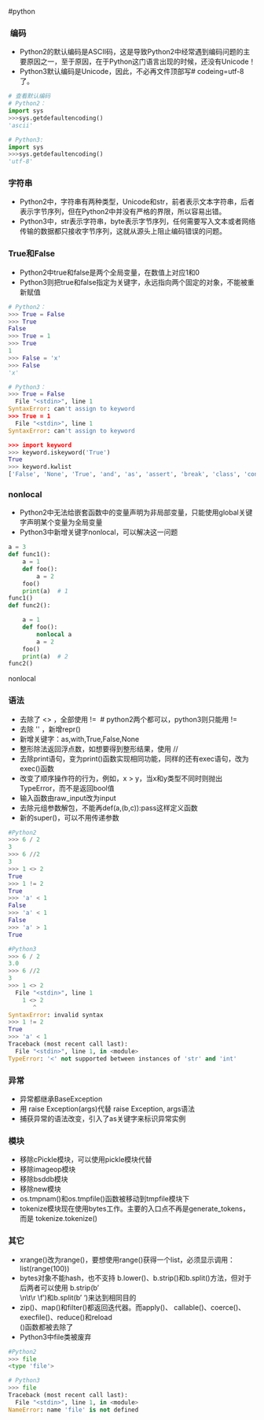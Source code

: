 #python 

###  编码

-   Python2的默认编码是ASCII码，这是导致Python2中经常遇到编码问题的主要原因之一，至于原因，在于Python这门语言出现的时候，还没有Unicode！
-   Python3默认编码是Unicode，因此，不必再文件顶部写# codeing=utf-8了。

```python
# 查看默认编码
# Python2：
import sys
>>>sys.getdefaultencoding()
'ascii'

# Python3:
import sys
>>>sys.getdefaultencoding()
'utf-8'
```



### 字符串

-   Python2中，字符串有两种类型，Unicode和str，前者表示文本字符串，后者表示字节序列，但在Python2中并没有严格的界限，所以容易出错。
-   Python3中，str表示字符串，byte表示字节序列，任何需要写入文本或者网络传输的数据都只接收字节序列，这就从源头上阻止编码错误的问题。　

### True和False

-   Python2中true和false是两个全局变量，在数值上对应1和0
-   Python3则把true和false指定为关键字，永远指向两个固定的对象，不能被重新赋值

```python
# Python2：
>>> True = False
>>> True
False
>>> True = 1
>>> True
1
>>> False = 'x'
>>> False
'x'

# Python3：
>>> True = False
  File "<stdin>", line 1
SyntaxError: can't assign to keyword
>>> True = 1
  File "<stdin>", line 1
SyntaxError: can't assign to keyword

>>> import keyword
>>> keyword.iskeyword('True')
True
>>> keyword.kwlist
['False', 'None', 'True', 'and', 'as', 'assert', 'break', 'class', 'continue', 'def', 'del', 'elif', 'else', 'except', 'finally', 'for', 'from', 'global', 'if', 'import', 'in', 'is', 'lambda', 'nonlocal', 'not', 'or', 'pass', 'raise', 'return', 'try', 'while', 'with', 'yield']
```


### nonlocal

-   Python2中无法给嵌套函数中的变量声明为非局部变量，只能使用global关键字声明某个变量为全局变量
-   Python3中新增关键字nonlocal，可以解决这一问题

```python
a = 3
def func1():
    a = 1
    def foo():
        a = 2
    foo()
    print(a)  # 1
func1()
def func2():

    a = 1
    def foo():
        nonlocal a
        a = 2
    foo()
    print(a)  # 2
func2()
```

nonlocal

### 语法

-   去除了 <> ，全部使用 !=  # python2两个都可以，python3则只能用 !=
-   去除 '' ，新增repr()
-   新增关键字：as,with,True,False,None
-   整形除法返回浮点数，如想要得到整形结果，使用 // 
-   去除print语句，变为print()函数实现相同功能，同样的还有exec语句，改为exec()函数
-   改变了顺序操作符的行为，例如，x > y，当x和y类型不同时则抛出TypeError，而不是返回bool值
-   输入函数由raw\_input改为input
-   去除元组参数解包，不能再def(a,(b,c)):pass这样定义函数
-   新的super()，可以不用传递参数

```python
#Python2
>>> 6 / 2
3
>>> 6 //2
3
>>> 1 <> 2
True
>>> 1 != 2
True
>>> 'a' < 1
False
>>> 'a' < 1
False
>>> 'a' > 1
True

#Python3
>>> 6 / 2
3.0
>>> 6 //2
3
>>> 1 <> 2
  File "<stdin>", line 1
    1 <> 2
       ^
SyntaxError: invalid syntax
>>> 1 != 2
True
>>> 'a' < 1
Traceback (most recent call last):
  File "<stdin>", line 1, in <module>
TypeError: '<' not supported between instances of 'str' and 'int'
```


### 异常

-   异常都继承BaseException
-   用 raise Exception(args)代替 raise Exception, args语法 
-   捕获异常的语法改变，引入了as关键字来标识异常实例

### 模块

-   移除cPickle模块，可以使用pickle模块代替
-   移除imageop模块
-   移除bsddb模块
-   移除new模块
-   os.tmpnam()和os.tmpfile()函数被移动到tmpfile模块下
-   tokenize模块现在使用bytes工作。主要的入口点不再是generate\_tokens，而是 tokenize.tokenize() 

### 其它

-   xrange()改为range()，要想使用range()获得一个list，必须显示调用：list(range(100))
-   bytes对象不能hash，也不支持 b.lower()、b.strip()和b.split()方法，但对于后两者可以使用 b.strip(b’    
    \\n\\t\\r \\f’)和b.split(b’ ‘)来达到相同目的 
-   zip()、map()和filter()都返回迭代器。而apply()、 callable()、coerce()、 execfile()、reduce()和reload   
    ()函数都被去除了
-   Python3中file类被废弃

```python
#Python2
>>> file
<type 'file'>

# Python3
>>> file
Traceback (most recent call last):
  File "<stdin>", line 1, in <module>
NameError: name 'file' is not defined
```

